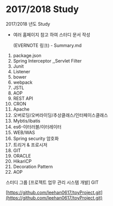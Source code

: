 # 2017/2018 Study

2017/2018 년도 Study

* 여러 홈페이지 참고 하여 스터디 문서 작성

  \(EVERNOTE 링크\) - Summary.md 

1. package.json 
2. Spring Interceptor ,,Servlet Filter 
3. Junit 
4. Listener 
5. bower 
6. webpack 
7. JSTL 
8. AOP 
9. REST API 
10. CRON 
11. Apache 
12. 오버로딩/오버라이딩/추상클래스/인터페이스클래스 
13. Mybtis/ibatis 
14. es6-이터러블/이터레이터 
15. WEB/WAS 
16. Spring security 암호화 
17. 트리거 & 프로시저 
18. GIT 
19. ORACLE 
20. HikariCP 
21. Decoration Pattern 
22. AOP

스터디 그룹 \[프로젝트 업무 관리 시스템 개발\] GIT

[https://github.com/leehan0617/toyProject.git](https://github.com/leehan0617/toyProject.git)

